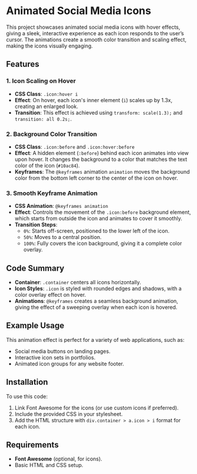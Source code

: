 # Animated Social Media Icons

This project showcases animated social media icons with hover effects, giving a sleek, interactive experience as each icon responds to the user’s cursor. The animations create a smooth color transition and scaling effect, making the icons visually engaging.

## Features

### 1. **Icon Scaling on Hover**
   - **CSS Class**: `.icon:hover i`
   - **Effect**: On hover, each icon's inner element (`i`) scales up by 1.3x, creating an enlarged look.
   - **Transition**: This effect is achieved using `transform: scale(1.3);` and `transition: all 0.2s;`.

### 2. **Background Color Transition**
   - **CSS Class**: `.icon:before` and `.icon:hover:before`
   - **Effect**: A hidden element (`:before`) behind each icon animates into view upon hover. It changes the background to a color that matches the text color of the icon (`#10ac84`).
   - **Keyframes**: The `@keyframes` animation `animation` moves the background color from the bottom left corner to the center of the icon on hover.

### 3. **Smooth Keyframe Animation**
   - **CSS Animation**: `@keyframes animation`
   - **Effect**: Controls the movement of the `.icon:before` background element, which starts from outside the icon and animates to cover it smoothly.
   - **Transition Steps**:
      - `0%`: Starts off-screen, positioned to the lower left of the icon.
      - `50%`: Moves to a central position.
      - `100%`: Fully covers the icon background, giving it a complete color overlay.

## Code Summary

- **Container**: `.container` centers all icons horizontally.
- **Icon Styles**: `.icon` is styled with rounded edges and shadows, with a color overlay effect on hover.
- **Animations**: `@keyframes` creates a seamless background animation, giving the effect of a sweeping overlay when each icon is hovered.

## Example Usage

This animation effect is perfect for a variety of web applications, such as:
- Social media buttons on landing pages.
- Interactive icon sets in portfolios.
- Animated icon groups for any website footer.

## Installation

To use this code:
1. Link Font Awesome for the icons (or use custom icons if preferred).
2. Include the provided CSS in your stylesheet.
3. Add the HTML structure with `div.container > a.icon > i` format for each icon.

## Requirements
- **Font Awesome** (optional, for icons).
- Basic HTML and CSS setup.

